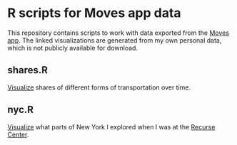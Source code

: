 R scripts for Moves app data
============================

This repository contains scripts to work with data exported from the
[Moves app](https://www.moves-app.com). The linked visualizations are generated
from my own personal data, which is not publicly available for download.

shares.R
--------

[Visualize](http://ilari.scheinin.fi:3838/moves-share/) shares of
different forms of transportation over time.

nyc.R
-----

[Visualize](http://ilari.scheinin.fi:3838/moves-nyc/) what parts of New
York I explored when I was at the [Recurse Center](https://www.recurse.com).
